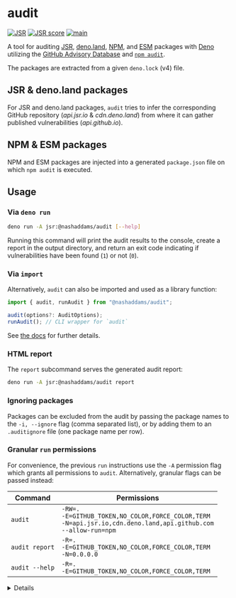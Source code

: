 # audit

[![JSR](https://jsr.io/badges/@nashaddams/audit)](https://jsr.io/@nashaddams/audit)
[![JSR score](https://jsr.io/badges/@nashaddams/audit/score)](https://jsr.io/@nashaddams/audit)
[![main](https://github.com/nashaddams/audit/actions/workflows/tests.yml/badge.svg)](https://github.com/nashaddams/audit/actions)

A tool for auditing [JSR](https://jsr.io), [deno.land](https://deno.land/x),
[NPM](https://www.npmjs.com), and [ESM](https://esm.sh) packages with
[Deno](https://deno.com) utilizing the
[GitHub Advisory Database](https://github.com/advisories) and
[`npm audit`](https://docs.npmjs.com/cli/commands/npm-audit).

The packages are extracted from a given `deno.lock` (v4) file.

## JSR & deno.land packages

For JSR and deno.land packages, `audit` tries to infer the corresponding GitHub
repository (_api.jsr.io_ & _cdn.deno.land_) from where it can gather published
vulnerabilities (_api.github.io_).

## NPM & ESM packages

NPM and ESM packages are injected into a generated `package.json` file on which
`npm audit` is executed.

## Usage

### Via `deno run`

```sh
deno run -A jsr:@nashaddams/audit [--help]
```

Running this command will print the audit results to the console, create a
report in the output directory, and return an exit code indicating if
vulnerabilities have been found (`1`) or not (`0`).

### Via `import`

Alternatively, `audit` can also be imported and used as a library function:

```ts
import { audit, runAudit } from "@nashaddams/audit";

audit(options?: AuditOptions);
runAudit(); // CLI wrapper for `audit`
```

See [the docs](https://jsr.io/@nashaddams/audit/doc) for further details.

### HTML report

The `report` subcommand serves the generated audit report:

```sh
deno run -A jsr:@nashaddams/audit report
```

### Ignoring packages

Packages can be excluded from the audit by passing the package names to the
`-i, --ignore` flag (comma separated list), or by adding them to an
`.auditignore` file (one package name per row).

### Granular `run` permissions

For convenience, the previous `run` instructions use the `-A` permission flag
which grants all permissions to `audit`. Alternatively, granular flags can be
passed instead:

| Command        | Permissions                                                                                                                    |
| -------------- | ------------------------------------------------------------------------------------------------------------------------------ |
| `audit`        | `-RW=.`<br/>`-E=GITHUB_TOKEN,NO_COLOR,FORCE_COLOR,TERM`<br/>`-N=api.jsr.io,cdn.deno.land,api.github.com`<br/>`--allow-run=npm` |
| `audit report` | `-R=.`<br/>`-E=GITHUB_TOKEN,NO_COLOR,FORCE_COLOR,TERM`<br/>`-N=0.0.0.0`                                                        |
| `audit --help` | `-R=.`<br/>`-E=GITHUB_TOKEN,NO_COLOR,FORCE_COLOR,TERM`                                                                         |

<details>

<summary>Details</summary>

| Permission                                   | Usage                                                                            |
| -------------------------------------------- | -------------------------------------------------------------------------------- |
| `-R=.`                                       | Read the lock file and the report.                                               |
| `-W=.`                                       | Write the `package.json` and the report.                                         |
| `-E=GITHUB_TOKEN,NO_COLOR,FORCE_COLOR,TERM`  | Used for authenticated GitHub API requests and the `npm audit` subcommand.       |
| `-N=api.jsr.io,cdn.deno.land,api.github.com` | Fetch the JSR and deno.land package information, and GitHub security advisories. |
| `-N=0.0.0.0`                                 | Serve the generated audit report.                                                |
| `--allow-run=npm`                            | Run `npm install` and `npm audit`.                                               |

</details>
